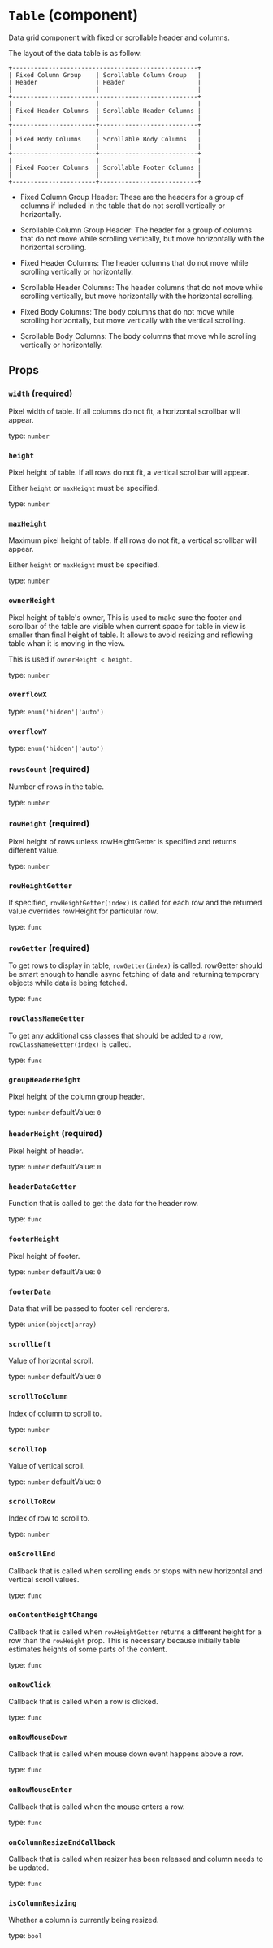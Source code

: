 <!-- File generated from "src/FixedDataTable.react.js" -->
`Table` (component)
===================

Data grid component with fixed or scrollable header and columns.

The layout of the data table is as follow:

```
+---------------------------------------------------+
| Fixed Column Group    | Scrollable Column Group   |
| Header                | Header                    |
|                       |                           |
+---------------------------------------------------+
|                       |                           |
| Fixed Header Columns  | Scrollable Header Columns |
|                       |                           |
+-----------------------+---------------------------+
|                       |                           |
| Fixed Body Columns    | Scrollable Body Columns   |
|                       |                           |
+-----------------------+---------------------------+
|                       |                           |
| Fixed Footer Columns  | Scrollable Footer Columns |
|                       |                           |
+-----------------------+---------------------------+
```

- Fixed Column Group Header: These are the headers for a group
  of columns if included in the table that do not scroll
  vertically or horizontally.

- Scrollable Column Group Header:  The header for a group of columns
  that do not move while scrolling vertically, but move horizontally
  with the horizontal scrolling.

- Fixed Header Columns: The header columns that do not move while scrolling
  vertically or horizontally.

- Scrollable Header Columns: The header columns that do not move
  while scrolling vertically, but move horizontally with the horizontal
  scrolling.

- Fixed Body Columns: The body columns that do not move while scrolling
  horizontally, but move vertically with the vertical scrolling.

- Scrollable Body Columns: The body columns that move while scrolling
  vertically or horizontally.

Props
-----

### `width` (required)

Pixel width of table. If all columns do not fit,
a horizontal scrollbar will appear.

type: `number`


### `height`

Pixel height of table. If all rows do not fit,
a vertical scrollbar will appear.

Either `height` or `maxHeight` must be specified.

type: `number`


### `maxHeight`

Maximum pixel height of table. If all rows do not fit,
a vertical scrollbar will appear.

Either `height` or `maxHeight` must be specified.

type: `number`


### `ownerHeight`

Pixel height of table's owner, This is used to make sure the footer
and scrollbar of the table are visible when current space for table in
view is smaller than final height of table. It allows to avoid resizing
and reflowing table whan it is moving in the view.

This is used if `ownerHeight < height`.

type: `number`


### `overflowX`

type: `enum('hidden'|'auto')`


### `overflowY`

type: `enum('hidden'|'auto')`


### `rowsCount` (required)

Number of rows in the table.

type: `number`


### `rowHeight` (required)

Pixel height of rows unless rowHeightGetter is specified and returns
different value.

type: `number`


### `rowHeightGetter`

If specified, `rowHeightGetter(index)` is called for each row and the
returned value overrides rowHeight for particular row.

type: `func`


### `rowGetter` (required)

To get rows to display in table, `rowGetter(index)`
is called. rowGetter should be smart enough to handle async
fetching of data and returning temporary objects
while data is being fetched.

type: `func`


### `rowClassNameGetter`

To get any additional css classes that should be added to a row,
`rowClassNameGetter(index)` is called.

type: `func`


### `groupHeaderHeight`

Pixel height of the column group header.

type: `number`
defaultValue: `0`


### `headerHeight` (required)

Pixel height of header.

type: `number`
defaultValue: `0`


### `headerDataGetter`

Function that is called to get the data for the header row.

type: `func`


### `footerHeight`

Pixel height of footer.

type: `number`
defaultValue: `0`


### `footerData`

Data that will be passed to footer cell renderers.

type: `union(object|array)`


### `scrollLeft`

Value of horizontal scroll.

type: `number`
defaultValue: `0`


### `scrollToColumn`

Index of column to scroll to.

type: `number`


### `scrollTop`

Value of vertical scroll.

type: `number`
defaultValue: `0`


### `scrollToRow`

Index of row to scroll to.

type: `number`


### `onScrollEnd`

Callback that is called when scrolling ends or stops with new horizontal
and vertical scroll values.

type: `func`


### `onContentHeightChange`

Callback that is called when `rowHeightGetter` returns a different height
for a row than the `rowHeight` prop. This is necessary because initially
table estimates heights of some parts of the content.

type: `func`


### `onRowClick`

Callback that is called when a row is clicked.

type: `func`


### `onRowMouseDown`

Callback that is called when mouse down event happens above a row.

type: `func`


### `onRowMouseEnter`

Callback that is called when the mouse enters a row.

type: `func`


### `onColumnResizeEndCallback`

Callback that is called when resizer has been released
and column needs to be updated.

type: `func`


### `isColumnResizing`

Whether a column is currently being resized.

type: `bool`

